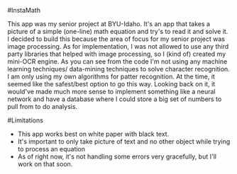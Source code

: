 #InstaMath

This app was my senior project at BYU-Idaho. It's an app that takes a picture of a simple (one-line) math equation and try's to read it and solve it. I decided to build this because the area of focus for my senior project was image processing. As for implementation, I was not allowed to use any third party libraries that helped with image processing, so I (kind of) created my mini-OCR engine. As you can see from the code I'm not using any machine learning techniques/ data-mining techniques to solve character recognition. I am only using my own algorithms for patter recognition. At the time, it seemed like the safest/best option to go this way. Looking back on it, it would've made much more sense to implement something like a neural network and have a database where I could store a big set of numbers to pull from to do analysis.

#Limitations
* This app works best on white paper with black text.
* It's important to only take picture of text and no other object while trying to process an equation
* As of right now, it's not handling some errors very gracefully, but I'll work on that soon.
